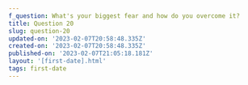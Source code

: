 ```yaml
---
f_question: What's your biggest fear and how do you overcome it?
title: Question 20
slug: question-20
updated-on: '2023-02-07T20:58:48.335Z'
created-on: '2023-02-07T20:58:48.335Z'
published-on: '2023-02-07T21:05:18.181Z'
layout: '[first-date].html'
tags: first-date
---
```



